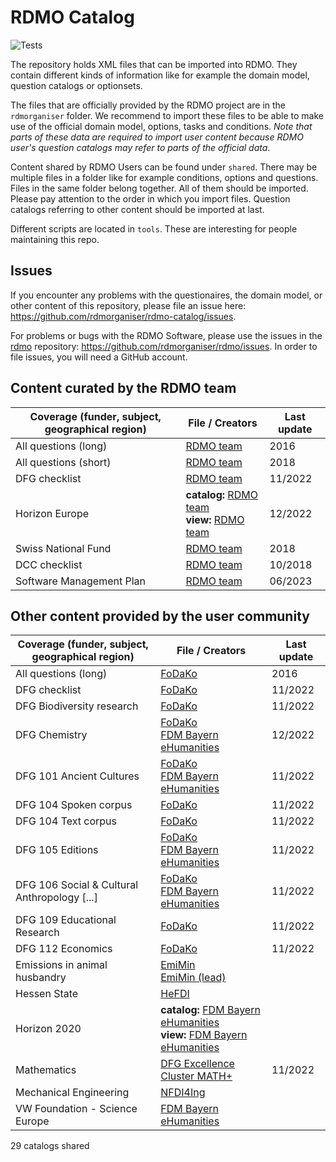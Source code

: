 # RDMO Catalog

![Tests](https://github.com/rdmorganiser/rdmo-catalog/actions/workflows/tests.yaml/badge.svg)

The repository holds XML files that can be imported into RDMO. They contain different kinds of information like for example the domain model, question catalogs or optionsets.

The files that are officially provided by the RDMO project are in the `rdmorganiser` folder. We recommend to import these files to be able to make use of the official domain model, options, tasks and conditions. *Note that parts of these data are required to import user content because RDMO user's question catalogs may refer to parts of the official data*.

Content shared by RDMO Users can be found under `shared`. There may be multiple files in a folder like for example conditions, options and questions. Files in the same folder belong together. All of them should be imported. Please pay attention to the order in which you import files. Question catalogs referring to other content should be imported at last.

Different scripts are located in `tools`. These are interesting for people maintaining this repo.

## Issues

If you encounter any problems with the questionaires, the domain model, or other content of this repository, please file an issue here: https://github.com/rdmorganiser/rdmo-catalog/issues.

For problems or bugs with the RDMO Software, please use the issues in the [rdmo](https://github.com/rdmorganiser/rdmo) repository: https://github.com/rdmorganiser/rdmo/issues. In order to file issues, you will need a GitHub account.

## Content curated by the RDMO team

| Coverage (funder, subject, geographical region) | File / Creators                                                                                                                        | Last update |
| ----------------------------------------------- | -------------------------------------------------------------------------------------------------------------------------------------- | ----------- |
| All questions (long)                            | [RDMO team](rdmorganiser/questions/rdmo.xml)                                                                                           | 2016        |
| All questions (short)                           | [RDMO team](rdmorganiser/questions/fhpshort.xml)                                                                                       | 2018        |
| DFG checklist                                   | [RDMO team](rdmorganiser/questions/DFG-Checkliste.xml)                                                                                 | 11/2022     |
| Horizon Europe                                  | **catalog:** [RDMO team](rdmorganiser/questions/horizon-europe.xml)<br /> **view:** [RDMO team](rdmorganiser/views/horizon-europe.xml) | 12/2022     |
| Swiss National Fund                             | [RDMO team](rdmorganiser/questions/snf.xml)                                                                                            | 2018        |
| DCC checklist                                   | [RDMO team](rdmorganiser/questions/dcc.xml)                                                                                            | 10/2018     |
| Software Management Plan                                   | [RDMO team](rdmorganiser/questions/SMP-Questions.xml)                                                                                            | 06/2023  |

## Other content provided by the user community

| Coverage (funder, subject, geographical region) | File / Creators                                                                                                                                                                                         | Last update |
| ----------------------------------------------- | ------------------------------------------------------------------------------------------------------------------------------------------------------------------------------------------------------- | ----------- |
| All questions (long)                            | [FoDaKo](shared/fodako/all_5.xml)                                                                                                                                                                       | 2016        |
| DFG checklist                                   | [FoDaKo](shared/fodako/dfg_5.xml)                                                                                                                                                                       | 11/2022     |
| DFG Biodiversity research                       | [FoDaKo](shared/fodako/biodiversity_dfg_5.xml)                                                                                                                                                          | 11/2022     |
| DFG Chemistry                                   | [FoDaKo](shared/fodako/chem_dfg_5.xml)<br /> [FDM Bayern eHumanities](shared/ub_fau_erlangen_nuernberg/dfg-chemie/dfg_Chemie.xml )                                                                      | 12/2022     |
| DFG 101 Ancient Cultures                        | [FoDaKo](shared/fodako/101_dfg_5.xml)<br /> [FDM Bayern eHumanities](shared/ub_fau_erlangen_nuernberg/dfg-alte-kulturen/dfg_alte_kulturen_fk101.xml)                                                    | 11/2022     |
| DFG 104 Spoken corpus                           | [FoDaKo](shared/fodako/spokencorpus_dfg_5.xml)                                                                                                                                                          | 11/2022     |
| DFG 104 Text corpus                             | [FoDaKo](shared/fodako/textcorpus_dfg_5.xml)                                                                                                                                                            | 11/2022     |
| DFG 105 Editions                                | [FoDaKo](shared/fodako/edition_dfg_5.xml)<br /> [FDM Bayern eHumanities](shared/ub_fau_erlangen_nuernberg/dfg-editionen/dfg_editions.xml)                                                               | 11/2022     |
| DFG 106 Social & Cultural Anthropology [...]    | [FoDaKo](shared/fodako/106_dfg_5.xml)<br /> [FDM Bayern eHumanities](shared/ub_fau_erlangen_nuernberg/dfg-sozkulttheo/dfg_sozkulttheo_fk106.xml)                                                        | 11/2022     |
| DFG 109 Educational Research                    | [FoDaKo](shared/fodako/109_dfg_5.xml)                                                                                                                                                                   | 11/2022     |
| DFG 112 Economics                               | [FoDaKo](shared/fodako/112_dfg_5.xml)                                                                                                                                                                   | 11/2022     |
| Emissions in animal husbandry                   | [EmiMin](shared/EmiMin/publisso_terms4life_emiminV1_questions.xml)<br /> [EmiMin (lead)](shared/EmiMin/publisso_terms4life_emimin_lead_V1_questions.xml)                                                |             |
| Hessen State                                    | [HeFDI](shared/HeFDI/4_hefdi_template_questions_1.4.xml)                                                                                                                                                |             |
| Horizon 2020                                    | **catalog:** [FDM Bayern eHumanities](shared/ub_fau_erlangen_nuernberg/h2020-ehum/ehum_h2020_fragebogen.xml)<br /> **view:** [FDM Bayern eHumanities](shared/ub_fau_erlangen_nuernberg/h2020-ehum/views_h2020.xml) |  |
| Mathematics                                     | [DFG Excellence Cluster MATH+](shared/MATH+/mathplus_questions.xml)                                                                                                                                     | 11/2022     |
| Mechanical Engineering                          | [NFDI4Ing](shared/nfdi4ing/rdmo_mechanical_engineering/catalog_mb_20190124.xml)                                                                                                                         |             |                                                                                            |             |
| VW Foundation - Science Europe                  | [FDM Bayern eHumanities](shared/ub_fau_erlangen_nuernberg/ScienceEurope_VW_Stiftung/catalog_VW_SE.xml)                                                                                                  |             |

29 catalogs shared
